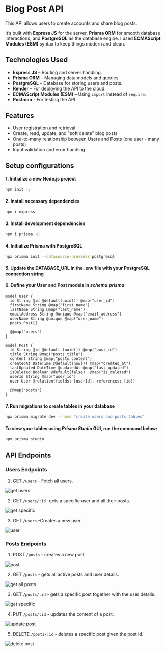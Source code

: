 # Blog Post API

This API allows users to create accounts and share blog posts. 

It’s built with **Express JS** for the server, **Prisma ORM** for smooth database interactions, and **PostgreSQL** as the database engine.
I used **ECMAScript Modules (ESM)** syntax to keep things modern and clean.


## Technologies Used

- **Express JS** – Routing and server handling.
- **Prisma ORM** – Managing data models and queries.
- **PostgreSQL** – Database for storing users and posts.
- **Render** – For deploying the API to the cloud. 
- **ECMAScript Modules (ESM)** – Using `import` instead of `require`.
- **Postman** - For testing the API.


## Features
- User registration and retrieval
- Create, read, update, and "soft delete" blog posts
- One-to-many relationship between Users and Posts (one user - many posts)
- Input validation and error handling

## Setup configurations
#### 1. Initialize a new Node.js project
```bash
npm init -y
```
#### 2. Install necessary dependencies
```bash
npm i express
```

#### 3. Install development dependencies
```bash
npm i prisma -D
```
#### 4. Initialize Prisma with PostgreSQL
```bash
npx prisma init --datasource-provider postgresql
```
#### 5. Update the DATABASE_URL in the .env file with your PostgreSQL connection string

#### 6. Define your User and Post models in ***schema.prisma***

```prisma
model User {
  id String @id @default(uuid()) @map("user_id")
  firstName String @map("first_name")
  lastName String @map("last_name")
  emailAddress String @unique @map("email_address")
  userName String @unique @map("user_name")
  posts Post[]
  
  @@map("users")
}
```

```prisma
model Post {
  id String @id @default (uuid()) @map("post_id")
  title String @map("posts_title")
  content String @map("posts_content")
  createdAt DateTime @default(now()) @map("created_at")
  lastUpdated DateTime @updatedAt @map("last_updated")
  isDeleted Boolean @default(false)  @map("is_deleted")
  userId String @map("user_id")
  user User @relation(fields: [userId], references: [id])

  @@map("posts")
}
```
#### 7. Run migrations to create tables in your database
```bash
npx prisma migrate dev --name "create users and posts tables"
```

#### To view your tables using ***Prisma Studio*** GUI, run the command below:
```bash
npx prisma studio
```

## API Endpoints

### Users Endpoints
1. GET `/users` - Fetch all users.

![get users](./images/get%20all%20users.png)

2. GET `/users/:id`- gets a specific user and all their posts.

![get specific](./images/get%20specific%20user.png)

3. GET `/users` -Creates a new user.

![user](./images/user.png)

### Posts Endpoints
1. POST `/posts` - creates a new post.

![post](./images/post.png)

2. GET `/posts` - gets all active posts and user details.

![get all posts](./images/get%20all%20posts.png)

3. GET `/posts/:id` - gets a specific post together with the user details.

![get specific](./images/get%20specific%20post.png)

4. PUT `/posts/:id` - updates the content of a post.

![update post](./images/update.png)

5. DELETE `/posts/:id` - deletes a specific post given the post Id.

![delete post](./images/delete.png)

